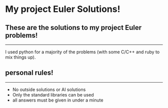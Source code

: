 # My project Euler Solutions!

## These are the solutions to my project Euler problems!
---

I used python for a majority of the problems (with some C/C++ and ruby to mix things up).

## personal rules!
---

- No outside solutions or AI solutions
- Only the standard libraries can be used
- all answers must be given in under a minute

